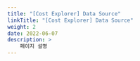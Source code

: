 ```yaml
---
title: "[Cost Explorer] Data Source"
linkTitle: "[Cost Explorer] Data Source"
weight: 2
date: 2022-06-07
description: >
    페이지 설명
---
```

